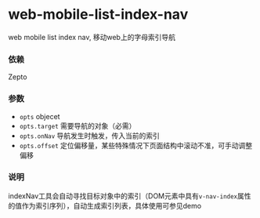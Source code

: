 # web-mobile-list-index-nav
web mobile list index nav, 移动web上的字母索引导航

### 依赖
Zepto

### 参数
*   `opts` objecet
*   `opts.target` 需要导航的对象（必需）
*   `opts.onNav` 导航发生时触发，传入当前的索引
*   `opts.offset` 定位偏移量，某些特殊情况下页面结构中滚动不准，可手动调整偏移

### 说明
indexNav工具会自动寻找目标对象中的索引（DOM元素中具有`v-nav-index`属性的值作为索引序列），自动生成索引列表，具体使用可参见demo

